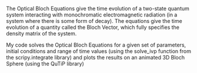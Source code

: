 The Optical Bloch Equations give the time evolution of a two-state quantum system interacting with monochromatic electromagnetic radiation (in a system where there is some form of decay). The equations give the time evolution of a quantity called the Bloch Vector, which fully specifies the density matrix of the system. 

My code solves the Optical Bloch Equations for a given set of parameters, initial conditions and range of time values (using the solve_ivp function from the scripy.integrate library) and plots the results on an animated 3D Bloch Sphere (using the QuTiP library) 